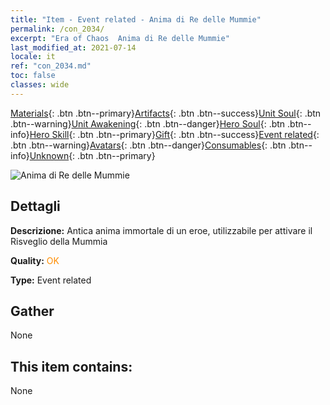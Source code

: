 ```yaml
---
title: "Item - Event related - Anima di Re delle Mummie"
permalink: /con_2034/
excerpt: "Era of Chaos  Anima di Re delle Mummie"
last_modified_at: 2021-07-14
locale: it
ref: "con_2034.md"
toc: false
classes: wide
---
```

 [Materials](/ItemsIT/){: .btn .btn--primary}[Artifacts](/ItemsIT/Artifacts/){: .btn .btn--success}[Unit Soul](/ItemsIT/UnitSoul/){: .btn .btn--warning}[Unit Awakening](/ItemsIT/UnitAwakening/){: .btn .btn--danger}[Hero Soul](/ItemsIT/HeroSoul/){: .btn .btn--info}[Hero Skill](/ItemsIT/HeroSkill/){: .btn .btn--primary}[Gift](/ItemsIT/Gift/){: .btn .btn--success}[Event related](/ItemsIT/Events/){: .btn .btn--warning}[Avatars](/ItemsIT/Avatars/){: .btn .btn--danger}[Consumables](/ItemsIT/Consumables/){: .btn .btn--info}[Unknown](/ItemsIT/Unknown/){: .btn .btn--primary}

 ![Anima di Re delle Mummie](/images/t/juexing_308.jpg)

## Dettagli
 **Descrizione:** Antica anima immortale di un eroe, utilizzabile per attivare il Risveglio della Mummia

 **Quality:** <span style="color: #FF8C00">OK</span>

 **Type:** Event related

## Gather

  None

## This item contains:

  None

